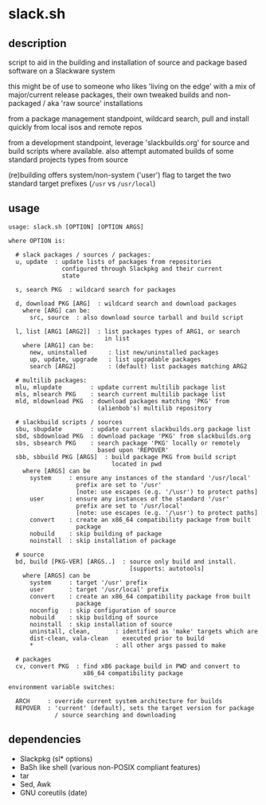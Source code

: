 # slack.sh

## description
script to aid in the building and installation of source and package based software on a Slackware system

this might be of use to someone who likes 'living on the edge' with a mix of major/current release packages, their own tweaked builds and non-packaged / aka 'raw source' installations

from a package management standpoint, wildcard search, pull and install quickly from local isos and remote repos

from a development standpoint, leverage 'slackbuilds.org' for source and build scripts where available. also attempt automated builds of some standard projects types from source

(re)building offers system/non-system ('user') flag to target the two standard target prefixes (`/usr` vs `/usr/local`)

## usage
```
usage: slack.sh [OPTION] [OPTION ARGS]

where OPTION is:

  # slack packages / sources / packages:
  u, update  : update lists of packages from repositories
               configured through Slackpkg and their current
               state

  s, search PKG  : wildcard search for packages

  d, download PKG [ARG]  : wildcard search and download packages
    where [ARG] can be:
      src, source  : also download source tarball and build script

  l, list [ARG1 [ARG2]]  : list packages types of ARG1, or search
                           in list
    where [ARG1] can be:
      new, uninstalled      : list new/uninstalled packages
      up, update, upgrade   : list upgradable packages
      search [ARG2]         : (default) list packages matching ARG2

  # multilib packages:
  mlu, mlupdate        : update current multilib package list
  mls, mlsearch PKG    : search current multilib package list
  mld, mldownload PKG  : download packages matching 'PKG' from
                         (alienbob's) multilib repository

  # slackbuild scripts / sources
  sbu, sbupdate        : update current slackbuilds.org package list
  sbd, sbdownload PKG  : download package 'PKG' from slackbuilds.org
  sbs, sbsearch PKG    : search package 'PKG' locally or remotely
                         based upon 'REPOVER'
  sbb, sbbuild PKG [ARGS]  : build package PKG from build script
                             located in pwd
    where [ARGS] can be
      system     : ensure any instances of the standard '/usr/local'
                   prefix are set to '/usr'
                   [note: use escapes (e.g. '/\usr') to protect paths]
      user       : ensure any instances of the standard '/usr'
                   prefix are set to '/usr/local'
                   [note: use escapes (e.g. '/\usr') to protect paths]
      convert    : create an x86_64 compatibility package from built
                   package
      nobuild    : skip building of package
      noinstall  : skip installation of package

  # source
  bd, build [PKG-VER] [ARGS..]  : source only build and install.
                                  [supports: autotools]
    where [ARGS] can be
      system     : target '/usr' prefix
      user       : target '/usr/local' prefix
      convert    : create an x86_64 compatibility package from built
                   package
      noconfig   : skip configuration of source
      nobuild    : skip building of source
      noinstall  : skip installation of source
      uninstall, clean,       : identified as 'make' targets which are
      dist-clean, vala-clean    executed prior to build
      *                       : all other args passed to make

  # packages
  cv, convert PKG  : find x86 package build in PWD and convert to
                     x86_64 compatibility package

environment variable switches:

  ARCH     : override current system architecture for builds
  REPOVER  : 'current' (default), sets the target version for package
             / source searching and downloading
```

## dependencies

- Slackpkg (sl* options)
- BaSh like shell (various non-POSIX compliant features)
- tar
- Sed, Awk
- GNU coreutils (date)
